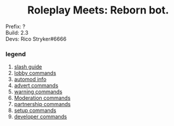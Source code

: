 <h1 align="center">Roleplay Meets: Reborn bot.</h1>

Prefix: ?<br>
Build: 2.3<br>
Devs: Rico Stryker#6666

### legend

1. [slash guide](slash.md)
2. [lobby commands](lobby.md)
3. [automod info](automod.md)
4. [advert commands](advert.md)
5. [warning commands](warning.md)
6. [Moderation commands](moderation.md)
6. [partnership commands](partner.md)
7. [setup commands](setup.md)
8. [developer commands](developer.md)

